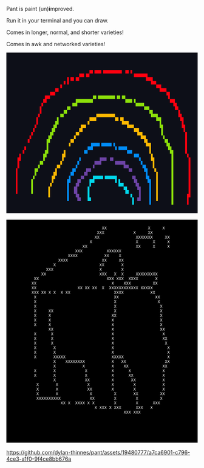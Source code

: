 Pant is paint (un)**i**mproved.

Run it in your terminal and you can draw.

Comes in longer, normal, and shorter varieties!

Comes in awk and networked varieties!

![rainbow drawn in a terminal](/rainbow.png)

![man in a box drawn in a terminal](/maninbox.png)

https://github.com/dylan-thinnes/pant/assets/19480777/a7ca6901-c796-4ce3-a1f0-9f4ce8bb676a
